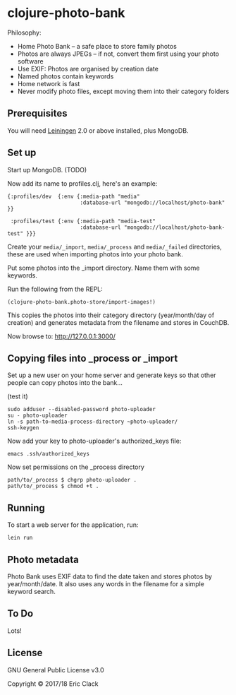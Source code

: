 # clojure-photo-bank


Philosophy:

* Home Photo Bank – a safe place to store family photos
* Photos are always JPEGs – if not, convert them first using your photo software
* Use EXIF: Photos are organised by creation date
* Named photos contain keywords
* Home network is fast
* Never modify photo files, except moving them into their category folders


## Prerequisites

You will need [Leiningen][1] 2.0 or above installed, plus MongoDB.

[1]: https://github.com/technomancy/leiningen

## Set up

Start up MongoDB. (TODO)

Now add its name to profiles.clj, here's an example:

```
{:profiles/dev  {:env {:media-path "media"
                       :database-url "mongodb://localhost/photo-bank" }}
 
 :profiles/test {:env {:media-path "media-test"
                       :database-url "mongodb://localhost/photo-bank-test" }}}
```

Create your `media/_import`, `media/_process` and `media/_failed`
directories, these are used when importing photos into your photo
bank.

Put some photos into the _import directory. Name them with some keywords.

Run the following from the REPL:

    (clojure-photo-bank.photo-store/import-images!)

This copies the photos into their category directory (year/month/day
of creation) and generates metadata from the filename and
stores in CouchDB.

Now browse to: http://127.0.0.1:3000/

## Copying files into _process or _import

Set up a new user on your home server and generate keys so that other people can
copy photos into the bank...

(test it)

```
sudo adduser --disabled-password photo-uploader 
su - photo-uploader
ln -s path-to-media-process-directory ~photo-uploader/
ssh-keygen
```

Now add your key to photo-uploader's authorized_keys file:

```
emacs .ssh/authorized_keys
```

Now set permissions on the _process directory

```
path/to/_process $ chgrp photo-uploader .
path/to/_process $ chmod +t .
```

## Running

To start a web server for the application, run:

    lein run

## Photo metadata

Photo Bank uses EXIF data to find the date taken and stores photos by
year/month/date. It also uses any words in the filename for a simple
keyword search.

## To Do

Lots!

## License

GNU General Public License v3.0

Copyright © 2017/18 Eric Clack
